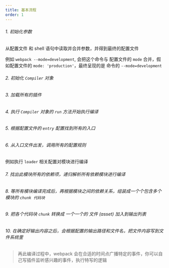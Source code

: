 ```yaml
---
title: 基本流程
order: 1
---
```


###### 1. 初始化参数

从配置文件 和 shell 语句中读取并合并参数，并得到最终的配置文件

例如 `webpack --mode=development`, 会把这个命令与 配置文件的 `mode` 合并，假如配置文件的 `mode: 'production'`，最终呈现的是 命令的 `--mode=development`

###### 2. 初始化 `Compiler` 对象

###### 3. 加载所有的插件

###### 4. 执行 `Compiler` 对象的 `run` 方法开始执行编译

###### 5. 根据配置文件的 `entry` 配置找到所有的入口

###### 6. 从入口文件出发，调用所有的配置规则

例如执行 `loader` 相关配置对模块进行编译

###### 7. 找出此模块所有的依赖项，递归解析所有依赖模块进行编译

###### 8. 等所有模块编译完成后，再根据模块之间的依赖关系，组装成一个个包含多个模块的 `chunk 代码块`

###### 9. 把各个代码块 `chunk` 转换成 一个一个的 文件 (asset) 加入到输出列表

###### 10. 在确定好输出内容之后，会根据配置的输出路径和文件名，把文件内容写到文件系统里

> 再此编译过程中，webpack 会在合适的时间点广播特定的事件，你可以自己写插件监听感兴趣的事件，执行特写的逻辑
